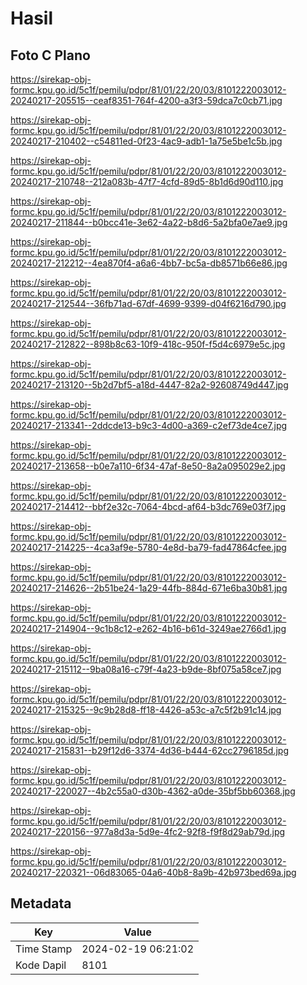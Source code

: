 # Hasil

## Foto C Plano

https://sirekap-obj-formc.kpu.go.id/5c1f/pemilu/pdpr/81/01/22/20/03/8101222003012-20240217-205515--ceaf8351-764f-4200-a3f3-59dca7c0cb71.jpg

https://sirekap-obj-formc.kpu.go.id/5c1f/pemilu/pdpr/81/01/22/20/03/8101222003012-20240217-210402--c54811ed-0f23-4ac9-adb1-1a75e5be1c5b.jpg

https://sirekap-obj-formc.kpu.go.id/5c1f/pemilu/pdpr/81/01/22/20/03/8101222003012-20240217-210748--212a083b-47f7-4cfd-89d5-8b1d6d90d110.jpg

https://sirekap-obj-formc.kpu.go.id/5c1f/pemilu/pdpr/81/01/22/20/03/8101222003012-20240217-211844--b0bcc41e-3e62-4a22-b8d6-5a2bfa0e7ae9.jpg

https://sirekap-obj-formc.kpu.go.id/5c1f/pemilu/pdpr/81/01/22/20/03/8101222003012-20240217-212212--4ea870f4-a6a6-4bb7-bc5a-db8571b66e86.jpg

https://sirekap-obj-formc.kpu.go.id/5c1f/pemilu/pdpr/81/01/22/20/03/8101222003012-20240217-212544--36fb71ad-67df-4699-9399-d04f6216d790.jpg

https://sirekap-obj-formc.kpu.go.id/5c1f/pemilu/pdpr/81/01/22/20/03/8101222003012-20240217-212822--898b8c63-10f9-418c-950f-f5d4c6979e5c.jpg

https://sirekap-obj-formc.kpu.go.id/5c1f/pemilu/pdpr/81/01/22/20/03/8101222003012-20240217-213120--5b2d7bf5-a18d-4447-82a2-92608749d447.jpg

https://sirekap-obj-formc.kpu.go.id/5c1f/pemilu/pdpr/81/01/22/20/03/8101222003012-20240217-213341--2ddcde13-b9c3-4d00-a369-c2ef73de4ce7.jpg

https://sirekap-obj-formc.kpu.go.id/5c1f/pemilu/pdpr/81/01/22/20/03/8101222003012-20240217-213658--b0e7a110-6f34-47af-8e50-8a2a095029e2.jpg

https://sirekap-obj-formc.kpu.go.id/5c1f/pemilu/pdpr/81/01/22/20/03/8101222003012-20240217-214412--bbf2e32c-7064-4bcd-af64-b3dc769e03f7.jpg

https://sirekap-obj-formc.kpu.go.id/5c1f/pemilu/pdpr/81/01/22/20/03/8101222003012-20240217-214225--4ca3af9e-5780-4e8d-ba79-fad47864cfee.jpg

https://sirekap-obj-formc.kpu.go.id/5c1f/pemilu/pdpr/81/01/22/20/03/8101222003012-20240217-214626--2b51be24-1a29-44fb-884d-671e6ba30b81.jpg

https://sirekap-obj-formc.kpu.go.id/5c1f/pemilu/pdpr/81/01/22/20/03/8101222003012-20240217-214904--9c1b8c12-e262-4b16-b61d-3249ae2766d1.jpg

https://sirekap-obj-formc.kpu.go.id/5c1f/pemilu/pdpr/81/01/22/20/03/8101222003012-20240217-215112--9ba08a16-c79f-4a23-b9de-8bf075a58ce7.jpg

https://sirekap-obj-formc.kpu.go.id/5c1f/pemilu/pdpr/81/01/22/20/03/8101222003012-20240217-215325--9c9b28d8-ff18-4426-a53c-a7c5f2b91c14.jpg

https://sirekap-obj-formc.kpu.go.id/5c1f/pemilu/pdpr/81/01/22/20/03/8101222003012-20240217-215831--b29f12d6-3374-4d36-b444-62cc2796185d.jpg

https://sirekap-obj-formc.kpu.go.id/5c1f/pemilu/pdpr/81/01/22/20/03/8101222003012-20240217-220027--4b2c55a0-d30b-4362-a0de-35bf5bb60368.jpg

https://sirekap-obj-formc.kpu.go.id/5c1f/pemilu/pdpr/81/01/22/20/03/8101222003012-20240217-220156--977a8d3a-5d9e-4fc2-92f8-f9f8d29ab79d.jpg

https://sirekap-obj-formc.kpu.go.id/5c1f/pemilu/pdpr/81/01/22/20/03/8101222003012-20240217-220321--06d83065-04a6-40b8-8a9b-42b973bed69a.jpg


## Metadata

| Key        | Value               |
| ---------- | ------------------- |
| Time Stamp | 2024-02-19 06:21:02 |
| Kode Dapil | 8101                |



